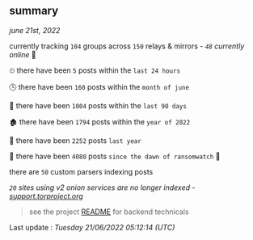 
## summary
_june 21st, 2022_

currently tracking `104` groups across `150` relays & mirrors - _`48` currently online_ 📡

⏲ there have been `5` posts within the `last 24 hours`

🕓 there have been `160` posts within the `month of june`

📅 there have been `1004` posts within the `last 90 days`

🏚 there have been `1794` posts within the `year of 2022`

🚀 there have been `2252` posts `last year`

🦕 there have been `4080` posts `since the dawn of ransomwatch` 🐣

there are `50` custom parsers indexing posts

_`20` sites using v2 onion services are no longer indexed - [support.torproject.org](https://support.torproject.org/onionservices/v2-deprecation/)_

> see the project [README](https://github.com/jmousqueton/ransomwatch#readme) for backend technicals



Last update : _Tuesday 21/06/2022 05:12:14 (UTC)_

